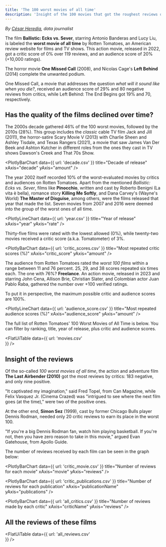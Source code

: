 ```yaml
---
title: 'The 100 worst movies of all time'
description: 'Insight of the 100 movies that got the roughest reviews on Rotten Tomatoes'
---
```


*By [César Heredia](https://x.com/cahered), data journalist*

The film **Ballistic: Ecks vs. Sever**, starring Antonio Banderas and Lucy Liu, is labeled the **worst movie of all time** by Rotten Tomatoes, an American review website for films and TV shows. This action movie, released in 2022, got a critic score of 0% over 119 reviews, and an audience score of 20% (+10,000 ratings).

The horror movie **One Missed Call** (2008), and Nicolas Cage's **Left Behind** (2014) complete the unwanted podium.

One Missed Call, a movie that addresses the question *what will it sound like when you die?*, received an audience score of 29% and 80 negative reviews from critics, while Left Behind: The End Begins got 19% and 70, respectively.

## Has the quality of the films declined over time?

The 2000s decade gathered 46% of the 100 worst movies, followed by the 2010s (28%). This group includes the *classic* cable TV film Jack and Jill (2011), the horror-satire Scary Movie V (2013) with Charlie Sheen and Ashley Tisdale, and Texas Rangers (2021), a movie that saw James Van Der Beek and Ashton Kutcher in different roles from the ones they cast in TV shows Dawson's Creek and That 70s Show.

<PlotlyBarChart
  data={{
    url: 'decade.csv'
  }}
  title="Decade of release"
  xAxis="decade"
  yAxis="amount"
/>

The year 2002 itself recorded 10% of the worst-evaluated movies by critics and audiences on Rotten Tomatoes. Apart from the mentioned  *Ballistic: Ecks vs. Sever*, films like **Pinocchio**, written and cast by Roberto Benigni (La vita è bella), romance story **Killing Me Softly**, and Dana Carvey's (Wayne's World) **The Master of Disguise**, among others, were the films released that year that made the list. Seven movies from 2007 and 2016 were deemed into the group of the worst ones of all time.

<PlotlyLineChart
  data={{
    url: 'year.csv'
  }}
  title="Year of release"
  xAxis="year"
  yAxis="rate"
/>

Thirty-five films were rated with the lowest allowed (0%), while twenty-two movies received a critic score (a.k.a. Tomatometer) of 3%.

<PlotlyBarChart
  data={{
    url: 'critic_scores.csv'
  }}
  title="Most repeated critic scores (%)"
  xAxis="critic_score"
  yAxis="amount"
/>

The audience from Rotten Tomatoes rated the *worst 100 films* within a range between 11 and 76 percent. 25, 29, and 38 scores repeated six times each. The one with 76%? **Freelance**. An action movie, released in 2023 and starring John Cena, Allison Brie, Christian Slater, and Colombian actor Juan Pablo Raba, gathered the number over +100 verified ratings.

To put it in perspective, the maximum possible critic and audience scores are 100%.

<PlotlyLineChart
  data={{
    url: 'audience_score.csv'
  }}
  title="Most repeated audience scores (%)"
  xAxis="audience_score"
  yAxis="amount"
/>

The full list of Rotten Tomatoes' 100 Worst Movies of All Time is below. You can filter by ranking, title, year of release, plus critic and audience scores.

<FlatUiTable
  data={{
    url: 'movies.csv'    
  }}
/>

## Insight of the reviews

Of the so-called *100 worst movies of all time*, the action and adventure film **The Last Airbender (2010)** got the most reviews by critics: 183 negative, and only nine positive.

"It captivated my imagination," said Fred Topel, from Can Magazine, while Felix Vasquez Jr. (Cinema Crazed) was "intrigued to see where the next film goes (at the time),"  were two of the positive ones.

At the other end, **Simon Sez** (1999), cast by former Chicago Bulls player Dennis Rodman, needed only 20 critic reviews to earn its place in the worst 100.

"If you're a big Dennis Rodman fan, watch him playing basketball. If you're not, then you have zero reason to take in this movie," argued Evan Gatehouse, from Apollo Guide.

The number of reviews received by each film can be seen in the graph below:

<PlotlyBarChart
  data={{
    url: 'critic_movie.csv'
  }}
  title="Number of reviews for each movie"
  xAxis="movie"
  yAxis="reviews"
/>

<PlotlyBarChart
  data={{
    url: 'critic_publications.csv'
  }}
  title="Number of reviews for each publication"
  xAxis="publicationName"
  yAxis="publications"
/>

<PlotlyBarChart
  data={{
    url: 'all_critics.csv'
  }}
  title="Number of reviews made by each critic"
  xAxis="criticName"
  yAxis="reviews"
/>

## All the reviews of these films

<FlatUiTable
  data={{
    url: 'all_reviews.csv'    
  }}
/>
